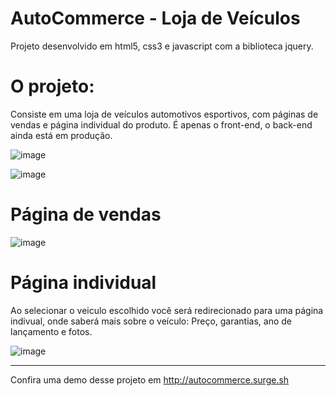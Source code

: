 # AutoCommerce - Loja de Veículos

Projeto desenvolvido em html5, css3 e javascript com a biblioteca jquery.

# O projeto:

Consiste em uma loja de veículos automotivos esportivos, com páginas de vendas e página individual do produto. 
É apenas o front-end, o back-end ainda está em produção. 



![image](https://user-images.githubusercontent.com/60331806/84337316-a2d7e980-ab6f-11ea-9358-1e6dad08720b.png)


![image](https://user-images.githubusercontent.com/60331806/84337506-17128d00-ab70-11ea-8e16-3449062135ab.png)

# Página de vendas


![image](https://user-images.githubusercontent.com/60331806/84337576-445f3b00-ab70-11ea-94b4-c7625c9b1230.png)

# Página individual

Ao selecionar o veiculo escolhido você será redirecionado para uma página indivual, onde saberá mais sobre o veículo: Preço, garantias, ano de lançamento e fotos.

![image](https://user-images.githubusercontent.com/60331806/84337656-7d97ab00-ab70-11ea-803c-f2f9f6031661.png)

------------------------------------------------------------------------------------------------------------------------------------

Confira uma demo desse projeto em http://autocommerce.surge.sh
